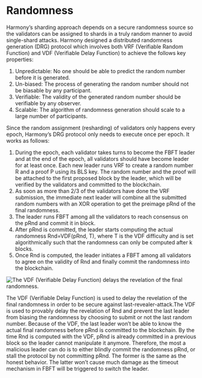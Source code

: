 # Randomness

Harmony’s sharding approach depends on a secure randomness source so the validators can be assigned to shards in a truly random manner to avoid single-shard attacks. Harmony designed a distributed randomness generation \(DRG\) protocol which involves both VRF \(Verifiable Random Function\) and VDF \(Verifiable Delay Function\) to achieve the follows key properties:  

1. Unpredictable: No one should be able to predict the random number before it is generated.
2. Un-biased: The process of generating the random number should not be biasable by any participant.
3. Verifiable: The validity of the generated random number should be verifiable by any observer.
4. Scalable: The algorithm of randomness generation should scale to a large number of participants.

Since the random assignment \(resharding\) of validators only happens every epoch, Harmony’s DRG protocol only needs to execute once per epoch. It works as follows:

1. During the epoch, each validator takes turns to become the FBFT leader and at the end of the epoch, all validators should have become leader for at least once. Each new leader runs VRF to create a random number R and a proof P using its BLS key. The random number and the proof will be attached to the first proposed block by the leader, which will be verified by the validators and committed to the blockchain.
2. As soon as more than 2/3 of the validators have done the VRF submission, the immediate next leader will combine all the submitted random numbers with an XOR operation to get the preimage pRnd of the final randomness.
3. The leader runs FBFT among all the validators to reach consensus on the pRnd and commit it in block.
4. After pRnd is committed, the leader starts computing the actual randomness Rnd=VDF\(pRnd, T\), where T is the VDF difficulty and is set algorithmically such that the randomness can only be computed after k blocks.
5. Once Rnd is computed, the leader initiates a FBFT among all validators to agree on the validity of Rnd and finally commit the randomness into the blockchain.

![The VDF \(Verifiable Delay Function\) delays the revelation of the final randomness.](https://lh3.googleusercontent.com/nO_rCzf7LjFBS9ZyhC_RHKX5OSRH0jj5vMusM9dluDumYZSLkGtUBpDpiQ7xsnV79mKYuTCjMXE_aL9Da3IvUir02m0zxYvgxvYcSqxD1ADEOD-WzWkNrJyWq1JQFqQZvxyvr6rP)

The VDF \(Verifiable Delay Function\) is used to delay the revelation of the final randomness in order to be secure against last-revealer-attack.The VDF is used to provably delay the revelation of Rnd and prevent the last leader from biasing the randomness by choosing to submit or not the last random number. Because of the VDF, the last leader won’t be able to know the actual final randomness before pRnd is committed to the blockchain. By the time Rnd is computed with the VDF, pRnd is already committed in a previous block so the leader cannot manipulate it anymore. Therefore, the most a malicious leader can do is to either blindly commit the randomness pRnd, or stall the protocol by not committing pRnd. The former is the same as the honest behavior. The latter won’t cause much damage as the timeout mechanism in FBFT will be triggered to switch the leader.



